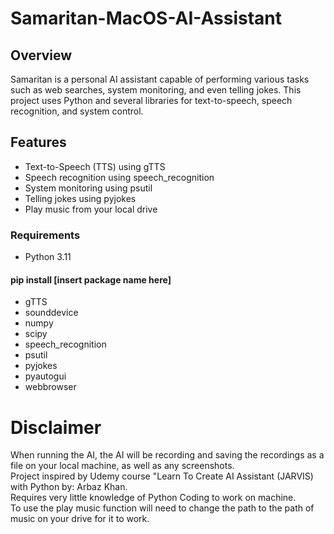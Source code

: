 # Samaritan-MacOS-AI-Assistant
 
## Overview
Samaritan is a personal AI assistant capable of performing various tasks such as web searches, system monitoring, and even telling jokes. This project uses Python and several libraries for text-to-speech, speech recognition, and system control.

## Features
* Text-to-Speech (TTS) using gTTS
* Speech recognition using speech_recognition
* System monitoring using psutil
* Telling jokes using pyjokes
* Play music from your local drive

### Requirements
* Python 3.11

#### pip install [insert package name here]
* gTTS
* sounddevice
* numpy
* scipy
* speech_recognition
* psutil
* pyjokes
* pyautogui
* webbrowser

# Disclaimer
When running the AI, the AI will be recording and saving the recordings as a file on your local machine, as well as any screenshots.  
Project inspired by Udemy course "Learn To Create AI Assistant (JARVIS) with Python by: Arbaz Khan.  
Requires very little knowledge of Python Coding to work on machine.  
To use the play music function will need to change the path to the path of music on your drive for it to work.
